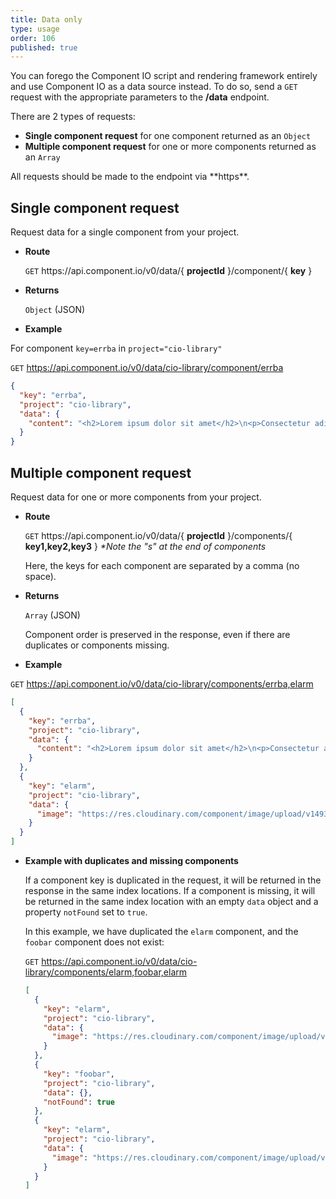 ```yaml
---
title: Data only
type: usage
order: 106
published: true
---
```


You can forego the Component IO script and rendering framework entirely and use Component IO as a data source instead.  To do so, send a `GET` request with the appropriate parameters to the **/data** endpoint.

There are 2 types of requests:

- **Single component request** for one component returned as an `Object`
- **Multiple component request** for one or more components returned as an `Array`

<p class="tip">All requests should be made to the endpoint via **https**.</p>

## Single component request

Request data for a single component from your project.

- **Route**

  `GET` https://<span></span>api.component.io/v0/data/{ **projectId** }/component/{ **key** }

- **Returns**

  `Object` (JSON)

- **Example**

For component `key=errba` in `project="cio-library"`

`GET` https://api.component.io/v0/data/cio-library/component/errba

```json
{
  "key": "errba",
  "project": "cio-library",
  "data": {
    "content": "<h2>Lorem ipsum dolor sit amet</h2>\n<p>Consectetur adipiscing elit. Duis accumsan elementum vehicula. Praesent semper libero eu sapien imperdiet, quis sollicitudin erat maximus. Mauris semper consequat bibendum. Vestibulum eget vehicula justo. Vivamus id urna at libero tincidunt varius et sed ante. Sed tincidunt odio non urna ultricies lacinia. Nullam consequat leo eu diam maximus rutrum ac a sapien. Integer eget enim id tortor suscipit faucibus vel at urna. Sed luctus eget diam in facilisis...</p>"
  }
}
```

## Multiple component request

Request data for one or more components from your project.

- **Route**

  `GET` https://<span></span>api.component.io/v0/data/{ **projectId** }/components/{ **key1,key2,key3** }
  _*Note the "s" at the end of components_

  Here, the keys for each component are separated by a comma (no space).

- **Returns**

  `Array` (JSON)

   Component order is preserved in the response, even if there are duplicates or components missing.

- **Example**

`GET` https://api.component.io/v0/data/cio-library/components/errba,elarm

```json
[
  {
    "key": "errba",
    "project": "cio-library",
    "data": {
      "content": "<h2>Lorem ipsum dolor sit amet</h2>\n<p>Consectetur adipiscing elit. Duis accumsan elementum vehicula. Praesent semper libero eu sapien imperdiet, quis sollicitudin erat maximus. Mauris semper consequat bibendum. Vestibulum eget vehicula justo. Vivamus id urna at libero tincidunt varius et sed ante. Sed tincidunt odio non urna ultricies lacinia. Nullam consequat leo eu diam maximus rutrum ac a sapien. Integer eget enim id tortor suscipit faucibus vel at urna. Sed luctus eget diam in facilisis...</p>"
    }
  },
  {
    "key": "elarm",
    "project": "cio-library",
    "data": {
      "image": "https://res.cloudinary.com/component/image/upload/v1493739852/c0y1myh38wdbxunuyeef.png"
    }
  }
]
```

- **Example with duplicates and missing components**

  If a component key is duplicated in the request, it will be returned in the response in the same index locations. If a component is missing, it will be returned in the same index location with an empty `data` object and a property `notFound` set to `true`.

  In this example, we have duplicated the `elarm` component, and the `foobar` component does not exist:

  `GET` https://api.component.io/v0/data/cio-library/components/elarm,foobar,elarm

  ```json
  [
    {
      "key": "elarm",
      "project": "cio-library",
      "data": {
        "image": "https://res.cloudinary.com/component/image/upload/v1493739852/c0y1myh38wdbxunuyeef.png"
      }
    },
    {
      "key": "foobar",
      "project": "cio-library",
      "data": {},
      "notFound": true
    },
    {
      "key": "elarm",
      "project": "cio-library",
      "data": {
        "image": "https://res.cloudinary.com/component/image/upload/v1493739852/c0y1myh38wdbxunuyeef.png"
      }
    }
  ]
  ```
